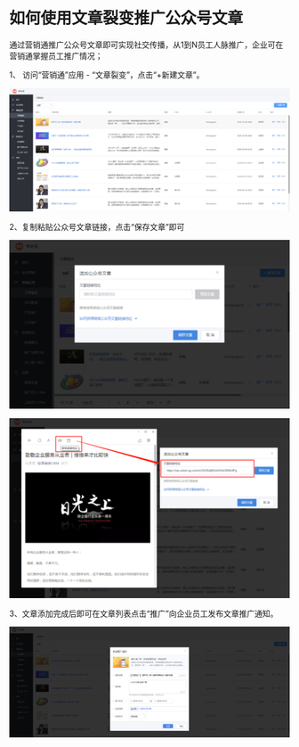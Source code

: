 # 如何使用文章裂变推广公众号文章
通过营销通推广公众号文章即可实现社交传播，从1到N员工人脉推广，企业可在营销通掌握员工推广情况；

1、 访问“营销通”应用 - “文章裂变”，点击“+新建文章”。

![addarticle01](.\images\addarticle01.png)

2、复制粘贴公众号文章链接，点击“保存文章”即可

![addarticle02](.\images\addarticle02.png)

![addarticle03](.\images\addarticle03.png)


3、文章添加完成后即可在文章列表点击“推广”向企业员工发布文章推广通知。

![addarticle04](.\images\addarticle04.png)


